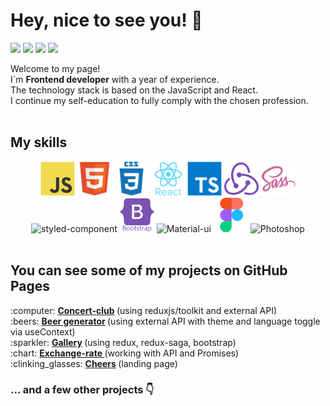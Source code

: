 
# Hey, nice to see you! 👋

<a href="mailto:sitnikova.olga.v@outlook.com" target="_blank"><img src="https://img.shields.io/badge/Email-0078D4?style=for-the-badge&logo=microsoft-outlook&logoColor=white" height="30"/></a>
<a href="https://t.me/olga_sitnikova" target="_blank"><img src="https://img.shields.io/badge/Telegram-2CA5E0?style=for-the-badge&logo=telegram&logoColor=white" height="30"/></a>
<a href="https://www.linkedin.com/in/olga-sitnikova-a331a3230/" target="_blank"><img src="https://img.shields.io/badge/LinkedIn-0077B5?style=for-the-badge&logo=linkedin&logoColor=white" height="30"/></a>
<a href="https://www.instagram.com/sitnikovaolga_/" target="_blank"><img src="https://img.shields.io/badge/Instagram-E4405F?style=for-the-badge&logo=instagram&logoColor=white" height="30"/></a>


<div>Welcome to my page!</div>
<div>I`m <b>Frontend developer</b> with a year of experience. </div>
<div>The technology stack is based on the JavaScript and React. </div>
<div>I continue my self-education to fully comply with the chosen profession.</div>

</br>

  
## My skills

<div align="center">
<img src="https://github.com/devicons/devicon/blob/master/icons/javascript/javascript-original.svg" title="JavaScript" alt="JavaScript" width="55" height="55"/>
<img src="https://github.com/devicons/devicon/blob/master/icons/html5/html5-original.svg" title="HTML5" alt="HTML" width="55" height="55"/>
<img src="https://github.com/devicons/devicon/blob/master/icons/css3/css3-plain-wordmark.svg"  title="CSS3" alt="CSS" width="55" height="55"/>
<img src="https://github.com/devicons/devicon/blob/master/icons/react/react-original-wordmark.svg" title="React" alt="React" width="55" height="55"/>
<img src="https://github.com/devicons/devicon/blob/master/icons/typescript/typescript-original.svg" title="TypeScript " alt="TypeScript" width="55" height="55"/>
<img src="https://github.com/devicons/devicon/blob/master/icons/redux/redux-original.svg" title="Redux" alt="Redux" width="55" height="55"/>
<img src="https://raw.githubusercontent.com/devicons/devicon/master/icons/sass/sass-original.svg" title="SASS" alt="SASS" width="55" height="55"/>
<img src="https://alley.co/wp-content/uploads/2021/01/atom.png" title="styled-component" alt="styled-component" width="55" height="55"/>
<img src="https://raw.githubusercontent.com/devicons/devicon/master/icons/bootstrap/bootstrap-plain-wordmark.svg" title="Bootstrap" alt="Bootstrap" width="55" height="55"/>
<img src="https://v4.material-ui.com/static/logo.png" title="Material-ui" alt="Material-ui" width="55" height="55"/>
<img src="https://raw.githubusercontent.com/devicons/devicon/master/icons/figma/figma-original.svg" title="Figma" alt="Figma" width="55" height="55"/>
<img src="https://upload.wikimedia.org/wikipedia/commons/thumb/a/af/Adobe_Photoshop_CC_icon.svg/512px-Adobe_Photoshop_CC_icon.svg.png" title="Photoshop " alt="Photoshop" width="55" height="55"/>
</div>

</br>

## You can see some of my projects on GitHub Pages

<div> :computer:  <b> <a href="https://olyathecute.github.io/Concert-club/" target="_blank">Concert-club</a>  </b>(using reduxjs/toolkit and external API) </div>
<div> :beers:  <b> <a href="https://olyathecute.github.io/Beer-generator/" target="_blank">Beer generator</a>  </b>(using external API with theme and language toggle via useContext) </div>
<div> :sparkler:  <b> <a href="https://olyathecute.github.io/Gallery/" target="_blank">Gallery</a>  </b>(using redux, redux-saga, bootstrap)</div>
<div> :chart: <b>  <a href="https://olyathecute.github.io/Exchange-rate/" target="_blank">Exchange-rate </a></b> (working with API and Promises)</div>
<div> :clinking_glasses:  <b> <a href="https://olyathecute.github.io/Cheers/" target="_blank">Cheers</a>  </b>(landing page)</div>

### ... and a few other projects 👇


